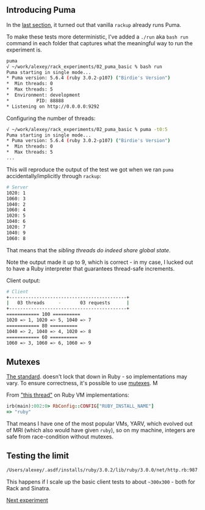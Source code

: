 ## Introducing Puma
In the [last section](../01_rack_threaded_requests/README.md), it turned out that vanilla `rackup` already runs Puma.

To make these tests more deterministic, I've added a `./run` aka `bash run` command in each folder that captures what the meaningful way to run the experiment is.

```bash
puma
√ ~/work/alexey/rack_experiments/02_puma_basic % bash run
Puma starting in single mode...
* Puma version: 5.6.4 (ruby 3.0.2-p107) ("Birdie's Version")
*  Min threads: 0
*  Max threads: 5
*  Environment: development
*          PID: 88888
* Listening on http://0.0.0.0:9292
````

Configuring the number of threads:
```bash
√ ~/work/alexey/rack_experiments/02_puma_basic % puma -t0:5
Puma starting in single mode...
* Puma version: 5.6.4 (ruby 3.0.2-p107) ("Birdie's Version")
*  Min threads: 0
*  Max threads: 5
...
````

This will reproduce the output of the test we got when we ran `puma` accidentally/implicitly through `rackup`:
```bash
# Server
1020: 1
1060: 3
1040: 2
1060: 4
1020: 5
1040: 6
1020: 7
1040: 9
1060: 8
```

That means that the *sibling threads do indeed share global state*.

Note the output made it up to 9, which is correct - in my case, I lucked out to have a Ruby interpreter that guarantees thread-safe increments.

Client output:
```bash
# Client
+-------------------------------------------+
|   03 threads     -       03 requests      |
+-------------------------------------------+
============ 100 ==========
1020 => 1, 1020 => 5, 1040 => 7
============ 80 ==========
1040 => 2, 1040 => 4, 1020 => 8
============ 60 ==========
1060 => 3, 1060 => 6, 1060 => 9
```

## Mutexes
[The standard](https://stackoverflow.com/a/44521011). doesn't lock that down in Ruby - so implementations may vary. To ensure correctness, it's possible to use [mutexes](https://lucaguidi.com/2014/03/27/thread-safety-with-ruby/). M

From ["this thread"](https://stackoverflow.com/a/47462446) on Ruby VM implementations:
```ruby
irb(main):002:0> RbConfig::CONFIG["RUBY_INSTALL_NAME"]
=> "ruby"
```
That means I have one of the most popular VMs, YARV, which evolved out of MRI (which also would have given `ruby`), so on my machine, integers are safe from race-condition without mutexes.

## Testing the limit

```bash
/Users/alexey/.asdf/installs/ruby/3.0.2/lib/ruby/3.0.0/net/http.rb:987:in `initialize': Can't assign requested address - connect(2) for "localhost" port 9292 (Errno::EADDRNOTAVAIL)
```

This happens if I scale up the basic client tests to about `~300x300` - both for Rack and Sinatra.

[Next experiment](../03_puma_sinatra/README.md)
